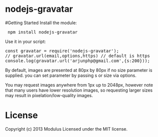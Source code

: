 # nodejs-gravatar

#Getting Started
Install the module:

<pre> npm install nodejs-gravatar</pre>

Use it in your script:

<pre>
const gravatar = require('nodejs-gravatar');
// gravatar.url(email,options,https) // default is https
console.log(gravatar.url('arjunphp@gmail.com',{s:200}));
</pre>

By default, images are presented at 80px by 80px if no size parameter is supplied. you can set parameter by passing s or size via options. 

You may request images anywhere from 1px up to 2048px, however note that many users have lower resolution images, so requesting larger sizes may result in pixelation/low-quality images.

# License
Copyright (c) 2013 Modulus Licensed under the MIT license.